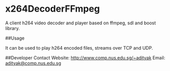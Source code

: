# x264DecoderFFmpeg

A client h264 video decoder and player based on ffmpeg, sdl and boost library.

##Usage

It can be used to play h264 encoded files, streams over TCP and UDP.

##Developer Contact
Website: http://www.comp.nus.edu.sg/~adityak
Email: adityak@comp.nus.edu.sg
